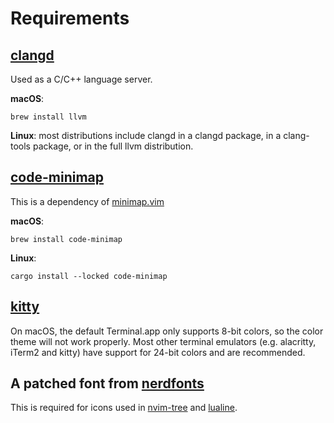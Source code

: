 # Requirements

## [clangd](https://clangd.llvm.org)
Used as a C/C++ language server.

**macOS**:
```
brew install llvm
```
**Linux**: most distributions include clangd in a clangd package, in a clang-tools package, or in the full llvm distribution.

## [code-minimap](https://github.com/wfxr/code-minimap)
This is a dependency of [minimap.vim](https://github.com/wfxr/minimap.vim)  
   
**macOS**:  
```
brew install code-minimap
```  
**Linux**: 
```
cargo install --locked code-minimap
```

## [kitty](https://github.com/kovidgoyal/kitty)
On macOS, the default Terminal.app only supports 8-bit colors, so the color theme will not work properly.
Most other terminal emulators (e.g. alacritty, iTerm2 and kitty) have support for 24-bit colors and are recommended.

## A patched font from [nerdfonts](https://github.com/ryanoasis/nerd-fonts)
This is required for icons used in [nvim-tree](https://github.com/nvim-tree/nvim-tree.lua) and [lualine](https://github.com/nvim-lualine/lualine.nvim).
